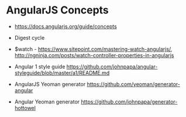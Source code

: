 # AngularJS Concepts
- https://docs.angularjs.org/guide/concepts
- Digest cycle
- $watch - https://www.sitepoint.com/mastering-watch-angularjs/, http://ngninja.com/posts/watch-controller-properties-in-angularjs

- Angular 1 style guide https://github.com/johnpapa/angular-styleguide/blob/master/a1/README.md
- AngularJS Yeoman generator https://github.com/yeoman/generator-angular
- Angular Yeoman generator https://github.com/johnpapa/generator-hottowel
